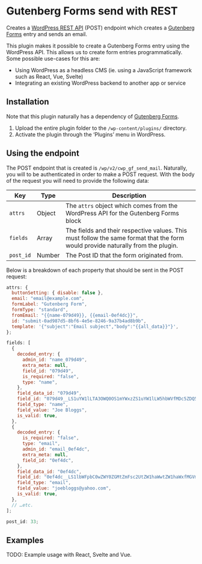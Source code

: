 # Gutenberg Forms send with REST

Creates a [WordPress REST API](https://developer.wordpress.org/rest-api/) (POST) endpoint which creates a
[Gutenberg Forms](https://wordpress.org/plugins/forms-gutenberg/) entry and sends an email.

This plugin makes it possible to create a Gutenberg Forms entry using the WordPress API. This allows us to create
form entries programmatically. Some possible use-cases for this are:

- Using WordPress as a headless CMS (ie. using a JavaScript framework such as React, Vue, Svelte)
- Integrating an existing WordPress backend to another app or service

## Installation

Note that this plugin naturally has a dependency of
[Gutenberg Forms](https://wordpress.org/plugins/forms-gutenberg/).

1. Upload the entire plugin folder to the `/wp-content/plugins/` directory.
2. Activate the plugin through the ‘Plugins’ menu in WordPress.

## Using the endpoint

The POST endpoint that is created is `/wp/v2/cwp_gf_send_mail`. Naturally, you will to be authenticated in order to
make a POST request. With the body of the request you will need to provide the following data:

| Key       | Type   | Description                                                                                                                     |
| --------- | ------ | ------------------------------------------------------------------------------------------------------------------------------- |
| `attrs`   | Object | The `attrs` object which comes from the WordPress API for the Gutenberg Forms block                                             |
| `fields`  | Array  | The fields and their respective values. This must follow the same format that the form would provide naturally from the plugin. |
| `post_id` | Number | The Post ID that the form originated from.                                                                                      |

Below is a breakdown of each property that should be sent in the POST request:

```javascript
attrs: {
  buttonSetting: { disable: false },
  email: "email@example.com",
  formLabel: "Gutenberg Form",
  formType: "standard",
  fromEmail: "{{name-079d49}}, {{email-0ef4dc}}",
  id: "submit-0ad987d5-8bf6-4e5e-8246-9a37b4ad8b9b",
  template: '{"subject":"Email subject","body":"{{all_data}}"}',
};
```

```javascript
fields: [
  {
    decoded_entry: {
      admin_id: "name_079d49",
      extra_meta: null,
      field_id: "079d49",
      is_required: "false",
      type: "name",
    },
    field_data_id: "079d49",
    field_id: "079d49__LS1uYW1lLTA3OWQ0OS1mYWxzZS1uYW1lLW5hbWVfMDc5ZDQ5",
    field_type: "name",
    field_value: "Joe Bloggs",
    is_valid: true,
  },
  {
    decoded_entry: {
      is_required: "false",
      type: "email",
      admin_id: "email_0ef4dc",
      extra_meta: null,
      field_id: "0ef4dc",
    },
    field_data_id: "0ef4dc",
    field_id: "0ef4dc__LS1lbWFpbC0wZWY0ZGMtZmFsc2UtZW1haWwtZW1haWxfMGVmNGRj",
    field_type: "email",
    field_value: "joebloggs@yahoo.com",
    is_valid: true,
  },
  // …etc.
];
```

```javascript
post_id: 33;
```

## Examples

TODO: Example usage with React, Svelte and Vue.
